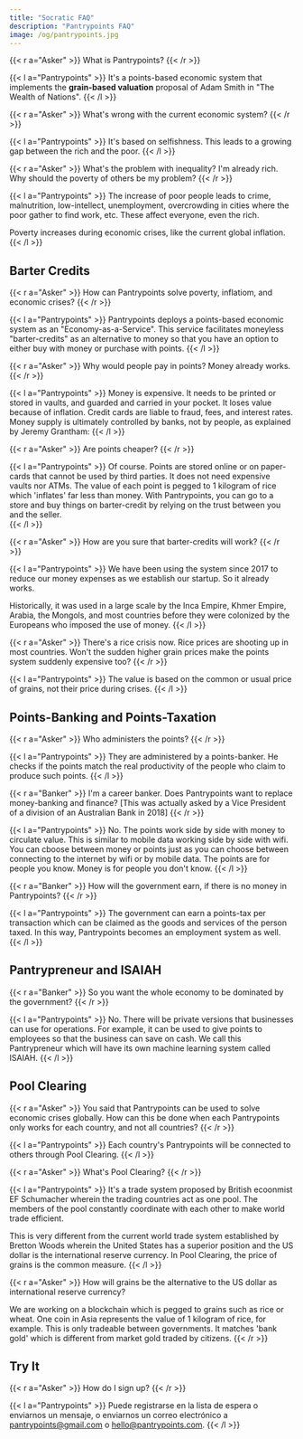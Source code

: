 ```yaml
---
title: "Socratic FAQ"
description: "Pantrypoints FAQ"
image: /og/pantrypoints.jpg
---
```



{{< r a="Asker" >}}
What is Pantrypoints?
{{< /r >}}

{{< l a="Pantrypoints" >}}
It's a points-based economic system that implements the **grain-based valuation** proposal of Adam Smith in "The Wealth of Nations". 
{{< /l >}}

{{< r a="Asker" >}}
What's wrong with the current economic system?
{{< /r >}}

{{< l a="Pantrypoints" >}}
It's based on selfishness. This leads to a growing gap between the rich and the poor.
{{< /l >}}

{{< r a="Asker" >}}
What's the problem with inequality? I'm already rich. Why should the poverty of others be my problem?
{{< /r >}}

{{< l a="Pantrypoints" >}}
The increase of poor people leads to crime, malnutrition, low-intellect, unemployment, overcrowding in cities where the poor gather to find work, etc. These affect everyone, even the rich.

Poverty increases during economic crises, like the current global inflation. 
{{< /l >}}


## Barter Credits

{{< r a="Asker" >}}
How can Pantrypoints solve poverty, inflatiom, and economic crises?
{{< /r >}}

{{< l a="Pantrypoints" >}}
Pantrypoints deploys a points-based economic system as an "Economy-as-a-Service". This service facilitates moneyless "barter-credits" as an alternative to money so that you have an option to either buy with money or purchase with points. 
{{< /l >}}

{{< r a="Asker" >}}
Why would people pay in points? Money already works.
{{< /r >}}

{{< l a="Pantrypoints" >}}
Money is expensive. It needs to be printed or stored in vaults, and guarded and carried in your pocket. It loses value because of inflation. Credit cards are liable to fraud, fees, and interest rates. Money supply is ultimately controlled by banks, not by people, as explained by Jeremy Grantham:
{{< /l >}}

{{< r a="Asker" >}}
Are points cheaper?
{{< /r >}}

{{< l a="Pantrypoints" >}}
Of course. Points are stored online or on paper-cards that cannot be used by third parties. It does not need expensive vaults nor ATMs. The value of each point is pegged to 1 kilogram of rice which 'inflates' far less than money. With Pantrypoints, you can go to a store and buy things on barter-credit by relying on the trust between you and the seller.  
{{< /l >}}

{{< r a="Asker" >}}
How are you sure that barter-credits will work?
{{< /r >}}

{{< l a="Pantrypoints" >}}
We have been using the system since 2017 to reduce our money expenses as we establish our startup. So it already works. 

Historically, it was used in a large scale by the Inca Empire, Khmer Empire, Arabia, the Mongols, and most countries before they were colonized by the Europeans who imposed the use of money.
{{< /l >}}

{{< r a="Asker" >}}
There's a rice crisis now. Rice prices are shooting up in most countries. Won't the sudden higher grain prices make the points system suddenly expensive too? 
{{< /r >}}

{{< l a="Pantrypoints" >}}
The value is based on the common or usual price of grains, not their price during crises. 
{{< /l >}}

## Points-Banking and Points-Taxation

{{< r a="Asker" >}}
Who administers the points?
{{< /r >}}

{{< l a="Pantrypoints" >}}
They are administered by a points-banker. He checks if the points match the real productivity of the people who claim to produce such points. 
{{< /l >}}

{{< r a="Banker" >}}
I'm a career banker. Does Pantrypoints want to replace money-banking and finance? [This was actually asked by a Vice President of a division of an Australian Bank in 2018]
{{< /r >}}

{{< l a="Pantrypoints" >}}
No. The points work side by side with money to circulate value. This is similar to mobile data working side by side with wifi. You can cboose between money or points just as you can choose between connecting to the internet by wifi or by mobile data.  The points are for people you know. Money is for people you don't know. 
{{< /l >}}

{{< r a="Banker" >}}
How will the government earn, if there is no money in Pantrypoints?
{{< /r >}}

{{< l a="Pantrypoints" >}}
The government can earn a points-tax per transaction which can be claimed as the goods and services of the person taxed. In this way, Pantrypoints becomes an employment system as well.
{{< /l >}}


## Pantrypreneur and ISAIAH

{{< r a="Banker" >}}
So you want the whole economy to be dominated by the government?
{{< /r >}}

{{< l a="Pantrypoints" >}}
No. There will be private versions that businesses can use for operations. For example, it can be used to give points to employees so that the business can save on cash. We call this Pantrypreneur which will have its own machine learning system called ISAIAH. 
{{< /l >}}


## Pool Clearing

{{< r a="Asker" >}}
You said that Pantrypoints can be used to solve economic crises globally. How can this be done when each Pantrypoints only works for each country, and not all countries? 
{{< /r >}}

{{< l a="Pantrypoints" >}}
Each country's Pantrypoints will be connected to others through Pool Clearing.
{{< /l >}}

{{< r a="Asker" >}}
What's Pool Clearing?
{{< /r >}}


{{< l a="Pantrypoints" >}}
It's a trade system proposed by British ecoonmist EF Schumacher wherein the trading countries act as one pool. The members of the pool constantly coordinate with each other to make world trade efficient. 

This is very different from the current world trade system established by Bretton Woods wherein the United States has a superior position and the US dollar is the international reserve currency. In Pool Clearing, the price of grains is the common measure. 
{{< /l >}}

{{< r a="Asker" >}}
How will grains be the alternative to the US dollar as international reserve currency?

We are working on a blockchain which is pegged to grains such as rice or wheat. One coin in Asia represents the value of 1 kilogram of rice, for example. This is only tradeable between governments. It matches 'bank gold' which is different from market gold traded by citizens.
{{< /r >}}



## Try It

{{< r a="Asker" >}}
How do I sign up?
{{< /r >}}


{{< l a="Pantrypoints" >}}
Puede registrarse en la lista de espera o enviarnos un mensaje, o enviarnos un correo electrónico a pantrypoints@gmail.com o hello@pantrypoints.com.
{{< /l >}}

